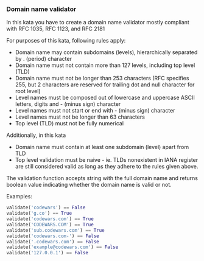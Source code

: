 ### Domain name validator

In this kata you have to create a domain name validator mostly compliant with RFC 1035, RFC 1123, and RFC 2181

For purposes of this kata, following rules apply:

* Domain name may contain subdomains (levels), hierarchically separated by . (period) character
* Domain name must not contain more than 127 levels, including top level (TLD)
* Domain name must not be longer than 253 characters (RFC specifies 255, but 2 characters are reserved for trailing dot and null character for root level)
* Level names must be composed out of lowercase and uppercase ASCII letters, digits and - (minus sign) character
* Level names must not start or end with - (minus sign) character
* Level names must not be longer than 63 characters
* Top level (TLD) must not be fully numerical

Additionally, in this kata

* Domain name must contain at least one subdomain (level) apart from TLD
* Top level validation must be naive - ie. TLDs nonexistent in IANA register are still considered valid as long as they adhere to the rules given above.

The validation function accepts string with the full domain name and returns boolean value indicating whether the domain name is valid or not.

Examples:
```python
validate('codewars') == False
validate('g.co') == True
validate('codewars.com') == True
validate('CODEWARS.COM') == True
validate('sub.codewars.com') == True
validate('codewars.com-') == False
validate('.codewars.com') == False
validate('example@codewars.com') == False
validate('127.0.0.1') == False
